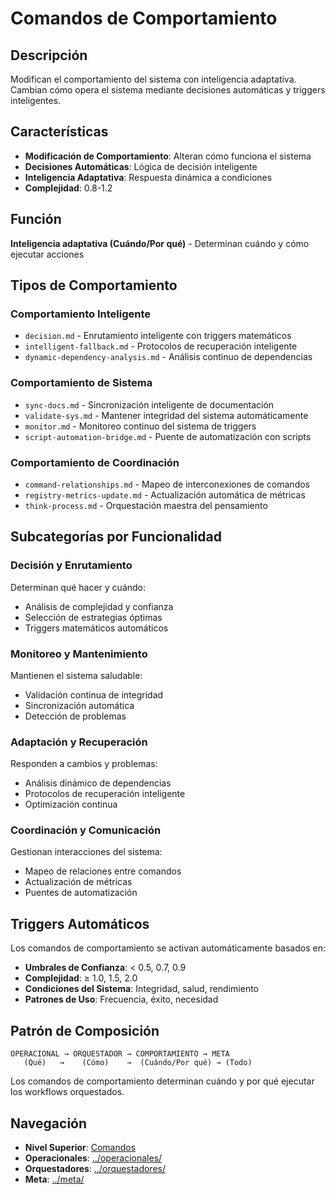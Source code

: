 # Comandos de Comportamiento

## Descripción
Modifican el comportamiento del sistema con inteligencia adaptativa. Cambian cómo opera el sistema mediante decisiones automáticas y triggers inteligentes.

## Características
- **Modificación de Comportamiento**: Alteran cómo funciona el sistema
- **Decisiones Automáticas**: Lógica de decisión inteligente
- **Inteligencia Adaptativa**: Respuesta dinámica a condiciones
- **Complejidad**: 0.8-1.2

## Función
**Inteligencia adaptativa (Cuándo/Por qué)** - Determinan cuándo y cómo ejecutar acciones

## Tipos de Comportamiento

### Comportamiento Inteligente
- `decision.md` - Enrutamiento inteligente con triggers matemáticos
- `intelligent-fallback.md` - Protocolos de recuperación inteligente
- `dynamic-dependency-analysis.md` - Análisis continuo de dependencias

### Comportamiento de Sistema
- `sync-docs.md` - Sincronización inteligente de documentación
- `validate-sys.md` - Mantener integridad del sistema automáticamente
- `monitor.md` - Monitoreo continuo del sistema de triggers
- `script-automation-bridge.md` - Puente de automatización con scripts

### Comportamiento de Coordinación
- `command-relationships.md` - Mapeo de interconexiones de comandos
- `registry-metrics-update.md` - Actualización automática de métricas
- `think-process.md` - Orquestación maestra del pensamiento

## Subcategorías por Funcionalidad

### Decisión y Enrutamiento
Determinan qué hacer y cuándo:
- Análisis de complejidad y confianza
- Selección de estrategias óptimas
- Triggers matemáticos automáticos

### Monitoreo y Mantenimiento
Mantienen el sistema saludable:
- Validación continua de integridad
- Sincronización automática
- Detección de problemas

### Adaptación y Recuperación
Responden a cambios y problemas:
- Análisis dinámico de dependencias
- Protocolos de recuperación inteligente
- Optimización continua

### Coordinación y Comunicación
Gestionan interacciones del sistema:
- Mapeo de relaciones entre comandos
- Actualización de métricas
- Puentes de automatización

## Triggers Automáticos
Los comandos de comportamiento se activan automáticamente basados en:
- **Umbrales de Confianza**: < 0.5, 0.7, 0.9
- **Complejidad**: ≥ 1.0, 1.5, 2.0
- **Condiciones del Sistema**: Integridad, salud, rendimiento
- **Patrones de Uso**: Frecuencia, éxito, necesidad

## Patrón de Composición
```
OPERACIONAL → ORQUESTADOR → COMPORTAMIENTO → META
   (Qué)   →    (Cómo)    →  (Cuándo/Por qué) → (Todo)
```

Los comandos de comportamiento determinan cuándo y por qué ejecutar los workflows orquestados.

## Navegación
- **Nivel Superior**: [Comandos](../)
- **Operacionales**: [../operacionales/](../operacionales/)
- **Orquestadores**: [../orquestadores/](../orquestadores/)
- **Meta**: [../meta/](../meta/)